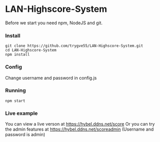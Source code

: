 # LAN-Highscore-System

Before we start you need npm, NodeJS and git.

### Install
```
git clone https://github.com/trygve55/LAN-Highscore-System.git
cd LAN-Highscore-System
npm install
```

### Config
Change username and password in config.js

### Running
```
npm start
```

### Live example
You can view a live verson at https://hybel.ddns.net/score
Or you can try the admin features at https://hybel.ddns.net/scoreadmin (Username and password is admin)
